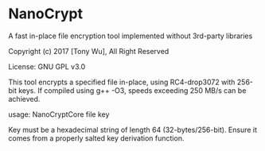 # NanoCrypt
A fast in-place file encryption tool implemented without 3rd-party libraries 

Copyright (c) 2017 [Tony Wu], All Right Reserved

License: GNU GPL v3.0

This tool encrypts a specified file in-place, using RC4-drop3072 with 256-bit keys. If compiled using g++ -O3, speeds exceeding 250 MB/s can be achieved.

usage: NanoCryptCore file key

Key must be a hexadecimal string of length 64 (32-bytes/256-bit). Ensure it comes from a properly salted key derivation function.
